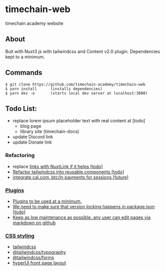 # timechain-web
timechain academy website

## About

Buit with Nuxt3 js with tailwindcss and Content v2.0 plugin. 
Dependencies kept to a minimum.

## Commands

```
$ git clone https://github.com/timechain-academy/timechain-web
$ yarn install      (installs dependencies)
$ yarn dev -o       (starts local dev server at localhost:3000)
```


## Todo List: 

- replace lorem ipsum placeholder text with real content at [todo]
    - blog page
    - library site (timechain-docs)
- update Discord link 
- update Donate link

### Refactoring

- replace <a href> links with NuxtLink if it helps [todo]
- Refactor tailwindcss into reusable components [todo]
- integrate cal.com, btc/ln payments for sessions [future]


### Plugins

- Plugins to be used at a minimum. 
- We need to make sure that version locking happens in package.json [todo]
- Keep as low maintenance as possible. any user can edit pages via markdown on github


### CSS styling

- tailwindcss
- @tailwindcss/typography
- @tailwindcss/forms
- hyperUI front page layout
